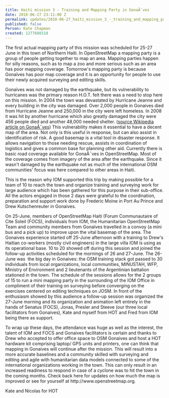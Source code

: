 ```yaml
---
title: Haiti mission 3 - Training and Mapping Party in GonaÃ¯ves
date: 2010-06-27 23:11:00 Z
permalink: updates/2010-06-27_haiti_mission_3_-_training_and_mapping_party_in_gonaÃ¯ves
published: false
Person: Kate Chapman
created: 1277680318
---
```


<p>The first actual mapping party of this mission was scheduled for 25-27 June in this town of Northern Haiti. In OpenStreetMap a mapping party is a group of people getting together to map an area. Mapping parties happen for silly reasons, such as to map a zoo and more serious such as an area has poor mapping coverage. Tomorrow's mapping party is because Gonaïves has poor map coverage and it is an opportunity for people to use their newly acquired surveying and editing skills.</p><p>Gonaïves was not damaged by the earthquake, but its vulnerability to hurricanes was the primary reason H.O.T. felt there was a need to stop here on this mission. In 2004 the town was devastated by Hurricane Jeanne and every building in the city was damaged. Over 2,000 people in Gonaives died from Hurricane Jeanne and 250,000 in the city were left homeless. In 2008 it was hit by another hurricane which also greatly damaged the city were 456 people died and another 48,000 needed shelter. (<a href="http://en.wikipedia.org/wiki/Gona%C3%AFves">source Wikipedia article on GonaÃ¯ves</a>) This vulnerability makes it essential to have a decent map of the area. Not only is this useful in response, but can also assist in identification of risk. A good basemap is a vital tool in disaster response. It allows navigation to those needing rescue, assists in coordination of logistics and gives a common base for planning other aid. Currently there is basic road coverage available for GonaÃ¯ves in OpenStreetMap. Most of the coverage comes from imagery of the area after the earthquake. Since it wasn't damaged by the earthquake not as much of the international OSM communities' focus was here compared to other areas in Haiti.</p><p>This is the reason why IOM supported this trip by making possible for a team of 10 to reach the town and organize training and surveying work for large audience which has been gathered for this purpose in their sub-office. All the actors engaged in those 2 days were grateful to the coordination, preparation and support work done by Frederic Moine in Port Au Prince and Drew Kutschenreuter in Gonaives.</p><p>On 25-June, members of OpenStreetMap Haiti (Forum Communautaire of Cite Soleil (FOCS), individuals from IOM, the Humanitarian OpenStreetMap Team and community members from Gonaïves travelled in a convoy (a mini bus and a pick up) to improve upon the vital basemap of the area. The Gonaives experience started off 25-June afternoon with a training to Drew's Haitian co-workers (mostly civil engineers) in the large villa IOM is using as its operational base. 10 to 20 showed off during this session and joined the follow-up activities scheduled for the mornings of 26 and 27-June. The 26-June was &nbsp;the big day in Gonaives: the OSM training stack got passed to 30 individuals from local organizations, local communities, MINUSTAH, WFP, Ministry of Environment and 2 lieutenants of the Argentinian battalion stationed in the town. The schedule of the sessions allows for the 2 groups of 15 to run a mini mapping party in the surrounding of the IOM Office in compliment of their training on surveying before converging on the exercises centered on editing techniques on JOSM. In front of the enthusiasm showed by this audience a follow-up session was organized the 27-June morning and its organization and animation left entirely in the hands of Senatus (FOCS), Jonas, Presler and Steeve (our three local facilitators from Gonaives), Kate and myself from HOT and Fred from IOM being there as support.</p><p>To wrap up these days, the attendance was huge as well as the interest, the talent of IOM and FOCS and Gonaives facilitators is certain and thanks to Drew who accepted to offer office space to OSM Gonaives and host a HOT hardware kit comprising laptop/ GPS units and printers, one can think that mapping in Gonaives will continue after the mission. This will result into a more accurate baselines and a community skilled with surveying and editing and agile with humanitarian data models connected to some of the international organizations working in the town. This can only result in an increased readiness to respond in case of a cyclone was to hit the town in the coming months. Check back here for updates on how much the map is improved or see for yourself at http://www.openstreetmap.org.</p><p>Kate and Nicolas for HOT</p>
